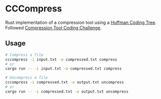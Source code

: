 # CCCompress
Rust implementation of a compression tool using a [Huffman Coding Tree](https://opendsa-server.cs.vt.edu/ODSA/Books/CS3/html/Huffman.html). Followed [Compression Tool Coding Challenge](https://codingchallenges.fyi/challenges/challenge-huffman/).

## Usage
```bash
# Compress a file
cccompress -i input.txt -o compressed.txt compress
# or
cargo run -- -i input.txt -o compressed.txt compress

# Uncompress a file
cccompress -i compressed.txt -o output.txt uncompress
# or
cargo run -- -i compressed.txt -o output.txt uncompress
```
